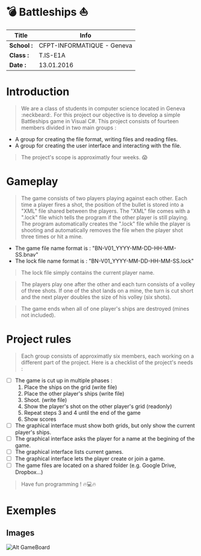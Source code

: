 # :bomb: Battleships :boat:

| Title      |  Info                      |
|------------|----------------------------|
|**School :**| CFPT-INFORMATIQUE - Geneva |
|**Class :** | T.IS-E1A                   |
|**Date :**  | 13.01.2016                 |


# Introduction
> We are a class of students in computer science located in Geneva :neckbeard:. For this project our objective is to develop
a simple Battleships game in Visual C#. This project consists of fourteen members divided in two main groups :
  - A group for creating the file format, writing files and reading files.
  - A group for creating the user interface and interacting with the file.

> The project's scope is approximatly four weeks. :scream:

# Gameplay
> The game consists of two players playing against each other. Each time a player fires a shot,
the position of the bullet is stored into a "XML" file shared between the players. The "XML" file
comes with a ".lock" file which tells the program if the other player is still playing.
The program automatically creates the ".lock" file while the player is shooting and automatically
removes the file when the player shot three times or hit a mine.
  - The game file name format is : "BN-V01_YYYY-MM-DD-HH-MM-SS.bnav"
  - The lock file name format is : "BN-V01_YYYY-MM-DD-HH-MM-SS.lock"

> The lock file simply contains the current player name.

> The players play one after the other and each turn consists of a volley of three shots. If one of the 
shot lands on a mine, the turn is cut short and the next player doubles the size of his volley (six shots).

> The game ends when all of one player's ships are destroyed (mines not included).

# Project rules
> Each group consists of approximatly six members, each working on a different part of the project.
Here is a checklist of the project's needs :
  - [ ] The game is cut up in multiple phases :
    1. Place the ships on the grid (write file)
    2. Place the other player's ships (write file)
    3. Shoot. (write file)
    4. Show the player's shot on the other player's grid (readonly)
    5. Repeat steps 3 and 4 until the end of the game
    6. Show scores
  - [ ] The graphical interface must show both grids, but only show the current player's ships.
  - [ ] The graphical interface asks the player for a name at the begining of the game.
  - [ ] The graphical interface lists current games.
  - [ ] The graphical interface lets the player create or join a game.
  - [ ] The game files are located on a shared folder (e.g. Google Drive, Dropbox...)

> Have fun programming ! :fire::computer::fire:

# Exemples 
## Images
![Alt GameBoard](http://i.imgur.com/c5AWbqG.png?1)
